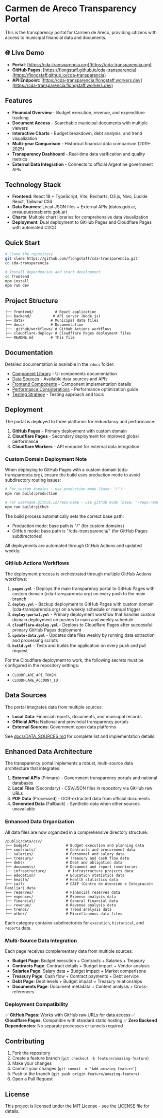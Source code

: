 # Carmen de Areco Transparency Portal

This is the transparency portal for Carmen de Areco, providing citizens with access to municipal financial data and documents.

## 🌐 Live Demo

- **Portal**: [https://cda-transparencia.org](https://cda-transparencia.org)
- **GitHub Pages**: [https://flongstaff.github.io/cda-transparencia](https://flongstaff.github.io/cda-transparencia)
- **API Endpoint**: [https://cda-transparencia.flongstaff.workers.dev](https://cda-transparencia.flongstaff.workers.dev)

## Features

- **Financial Overview** - Budget execution, revenue, and expenditure tracking
- **Document Access** - Searchable municipal documents with multiple viewers
- **Interactive Charts** - Budget breakdown, debt analysis, and trend visualization
- **Multi-year Comparison** - Historical financial data comparison (2019-2025)
- **Transparency Dashboard** - Real-time data verification and quality metrics
- **External Data Integration** - Connects to official Argentine government APIs

## Technology Stack

- **Frontend**: React 18 + TypeScript, Vite, Recharts, D3.js, Nivo, Lucide React, Tailwind CSS
- **Data Sources**: Local JSON files + External APIs (datos.gob.ar, presupuestoabierto.gob.ar)
- **Charts**: Multiple chart libraries for comprehensive data visualization
- **Deployment**: Dual deployment to GitHub Pages and Cloudflare Pages with automated CI/CD

## Quick Start

```bash
# Clone the repository
git clone https://github.com/flongstaff/cda-transparencia.git
cd cda-transparencia

# Install dependencies and start development
cd frontend
npm install
npm run dev
```

## Project Structure

```
├── frontend/          # React application
├── backend/          # API server (Node.js)
├── data/            # Municipal data files
├── docs/            # Documentation
├── .github/workflows/ # GitHub Actions workflows
├── cloudflare-deploy/ # Cloudflare Pages deployment files
└── README.md        # This file
```

## Documentation

Detailed documentation is available in the `/docs` folder:

- [Component Library](docs/COMPONENT_LIBRARY.md) - UI components documentation
- [Data Sources](docs/DATA_SOURCES.md) - Available data sources and APIs
- [Frontend Components](docs/FRONTEND_COMPONENTS.md) - Component implementation details
- [Performance Considerations](docs/PERFORMANCE_CONSIDERATIONS.md) - Performance optimization guide
- [Testing Strategy](docs/TESTING_STRATEGY.md) - Testing approach and tools

## Deployment

The portal is deployed to three platforms for redundancy and performance:

1. **GitHub Pages** - Primary deployment with custom domain
2. **Cloudflare Pages** - Secondary deployment for improved global performance
3. **Cloudflare Workers** - API endpoint for external data integration

### Custom Domain Deployment Note

When deploying to GitHub Pages with a custom domain (cda-transparencia.org), ensure the build uses production mode to avoid subdirectory routing issues:

```bash
# For custom domains - use production mode (base: "/")
npm run build:production

# For username.github.io/repo-name - use github mode (base: "/repo-name/")
npm run build:github
```

The build process automatically sets the correct base path:
- Production mode: base path is "/" (for custom domains)
- GitHub mode: base path is "/cda-transparencia/" (for GitHub Pages subdirectories)

All deployments are automated through GitHub Actions and updated weekly.

### GitHub Actions Workflows

The deployment process is orchestrated through multiple GitHub Actions workflows:

1. **`pages.yml`** - Deploys the main transparency portal to GitHub Pages with custom domain (cda-transparencia.org) on every push to the main branch
2. **`deploy.yml`** - Backup deployment to GitHub Pages with custom domain (cda-transparencia.org) on a weekly schedule or manual trigger
3. **`deploy-portal.yml`** - Primary deployment workflow that handles custom domain deployment on pushes to main and weekly schedule
4. **`cloudflare-deploy.yml`** - Deploys to Cloudflare Pages after successful primary GitHub Pages deployment
5. **`update-data.yml`** - Updates data files weekly by running data extraction and processing scripts
6. **`build.yml`** - Tests and builds the application on every push and pull request

For the Cloudflare deployment to work, the following secrets must be configured in the repository settings:
- `CLOUDFLARE_API_TOKEN`
- `CLOUDFLARE_ACCOUNT_ID`

## Data Sources

The portal integrates data from multiple sources:

- **Local Data**: Financial reports, documents, and municipal records
- **Official APIs**: National and provincial transparency portals
- **External Sources**: Government open data platforms

See [docs/DATA_SOURCES.md](docs/DATA_SOURCES.md) for complete list and implementation details.

## Enhanced Data Architecture

The transparency portal implements a robust, multi-source data architecture that integrates:

1. **External APIs** (Primary) - Government transparency portals and national databases
2. **Local Files** (Secondary) - CSV/JSON files in repository via GitHub raw URLs
3. **PDF Data** (Processed) - OCR-extracted data from official documents
4. **Generated Data** (Fallback) - Synthetic data when other sources unavailable

### Enhanced Data Organization

All data files are now organized in a comprehensive directory structure:

```
/public/data/csv/
├── budget/                 # Budget execution and planning data
├── contracts/              # Contracts and procurement data
├── salaries/               # Personnel and salary data
├── treasury/               # Treasury and cash flow data
├── debt/                   # Debt and obligation data
├── documents/              # Document and report inventories
├── infrastructure/          # Infrastructure projects data
├── education/              # Education statistics data
├── health/                 # Health statistics data
├── caif/                   # CAIF (Centro de Atención e Integración Familiar) data
├── reserves/               # Financial reserves data
├── expenses/               # Expense analysis data
├── financial/              # General financial data
├── revenue/                # Revenue analysis data
├── trends/                 # Trend analysis data
└── other/                  # Miscellaneous data files
```

Each category contains subdirectories for `execution`, `historical`, and `reports` data.

### Multi-Source Data Integration

Each page receives complementary data from multiple sources:
- **Budget Page**: Budget execution + Contracts + Salaries + Treasury
- **Contracts Page**: Contract details + Budget impact + Vendor analysis
- **Salaries Page**: Salary data + Budget impact + Market comparisons
- **Treasury Page**: Cash flow + Contract payments + Debt service
- **Debt Page**: Debt levels + Budget impact + Treasury relationships
- **Documents Page**: Document metadata + Content analysis + Cross-references

### Deployment Compatibility

✅ **GitHub Pages**: Works with GitHub raw URLs for data access
✅ **Cloudflare Pages**: Compatible with standard static hosting
✅ **Zero Backend Dependencies**: No separate processes or tunnels required

## Contributing

1. Fork the repository
2. Create a feature branch (`git checkout -b feature/amazing-feature`)
3. Make your changes
4. Commit your changes (`git commit -m 'Add amazing feature'`)
5. Push to the branch (`git push origin feature/amazing-feature`)
6. Open a Pull Request

## License

This project is licensed under the MIT License - see the [LICENSE](LICENSE) file for details.
